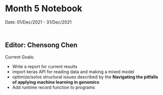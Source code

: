 Month 5 Notebook
====

Date: 01/Dec/2021 - 31/Dec/2021

<br> Editor: Chensong Chen
----

Current Goals:

+ Write a report for current results
+ import keras API for reading data and making a mixed model
+ optimize/solve structural issues described by the **Navigating the pitfalls of applying machine learning in genomics**
+ Add runtime record function to programs

